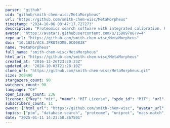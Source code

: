 ```yaml
---
parser: "github"
uid: "github/smith-chem-wisc/MetaMorpheus"
url: "https://github.com/smith-chem-wisc/MetaMorpheus"
timestamp: "2024-10-06 00:47:17.727273"
description: "Proteomics search software with integrated calibration, PTM discovery, bottom-up, top-down and LFQ capabilities"
avatar: "https://avatars.githubusercontent.com/u/15989786?v=4"
repo_url: "https://github.com/smith-chem-wisc/MetaMorpheus"
doi: "10.1021/ACS.JPROTEOME.0C00838"
name: "MetaMorpheus"
full_name: "smith-chem-wisc/MetaMorpheus"
html_url: "https://github.com/smith-chem-wisc/MetaMorpheus"
created_at: "2016-12-26T23:20:23Z"
updated_at: "2024-10-03T21:28:10Z"
clone_url: "https://github.com/smith-chem-wisc/MetaMorpheus.git"
size: 209490
stargazers_count: 90
watchers_count: 90
language: "C#"
open_issues_count: 236
license: {"key": "mit", "name": "MIT License", "spdx_id": "MIT", "url": "https://api.github.com/licenses/mit", "node_id": "MDc6TGljZW5zZTEz"}
subscribers_count: 11
owner: {"html_url": "https://github.com/smith-chem-wisc", "avatar_url": "https://avatars.githubusercontent.com/u/15989786?v=4", "login": "smith-chem-wisc", "type": "Organization"}
topics: ["ptm", "database-search", "proteome", "uniprot", "mass-match", "spectra", "calibration", "proteomics-database-search", "discovery"]
date: "2025-01-11 14:23:58.867501"
---
```

